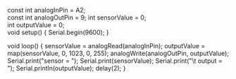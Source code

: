 const int analogInPin = A2;  
const int analogOutPin = 9; 
int sensorValue = 0;        
int outputValue = 0;       
void setup() { 
  Serial.begin(9600);
}

void loop() {
  sensorValue = analogRead(analogInPin);
  outputValue = map(sensorValue, 0, 1023, 0, 255);
  analogWrite(analogOutPin, outputValue);
  Serial.print("sensor = ");
  Serial.print(sensorValue);
  Serial.print("\t output = ");
  Serial.println(outputValue); 
  delay(2);
}
